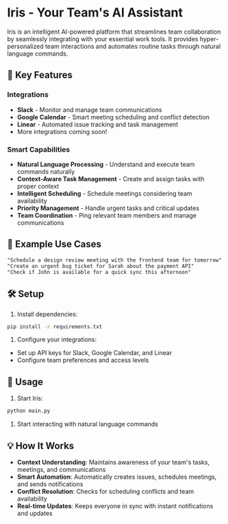 # Iris - Your Team's AI Assistant

Iris is an intelligent AI-powered platform that streamlines team collaboration by seamlessly integrating with your essential work tools. It provides hyper-personalized team interactions and automates routine tasks through natural language commands.

## 🌟 Key Features

### Integrations

- **Slack** - Monitor and manage team communications
- **Google Calendar** - Smart meeting scheduling and conflict detection
- **Linear** - Automated issue tracking and task management
- More integrations coming soon!

### Smart Capabilities

- **Natural Language Processing** - Understand and execute team commands naturally
- **Context-Aware Task Management** - Create and assign tasks with proper context
- **Intelligent Scheduling** - Schedule meetings considering team availability
- **Priority Management** - Handle urgent tasks and critical updates
- **Team Coordination** - Ping relevant team members and manage communications

## 🚀 Example Use Cases

```text
"Schedule a design review meeting with the frontend team for tomorrow"
"Create an urgent bug ticket for Sarah about the payment API"
"Check if John is available for a quick sync this afternoon"
```

## 🛠️ Setup

1. Install dependencies:

```bash
pip install -r requirements.txt
```

1. Configure your integrations:

- Set up API keys for Slack, Google Calendar, and Linear
- Configure team preferences and access levels

## 🎯 Usage

1. Start Iris:

```bash
python main.py
```

1. Start interacting with natural language commands

## 💡 How It Works

- **Context Understanding**: Maintains awareness of your team's tasks, meetings, and communications
- **Smart Automation**: Automatically creates issues, schedules meetings, and sends notifications
- **Conflict Resolution**: Checks for scheduling conflicts and team availability
- **Real-time Updates**: Keeps everyone in sync with instant notifications and updates
